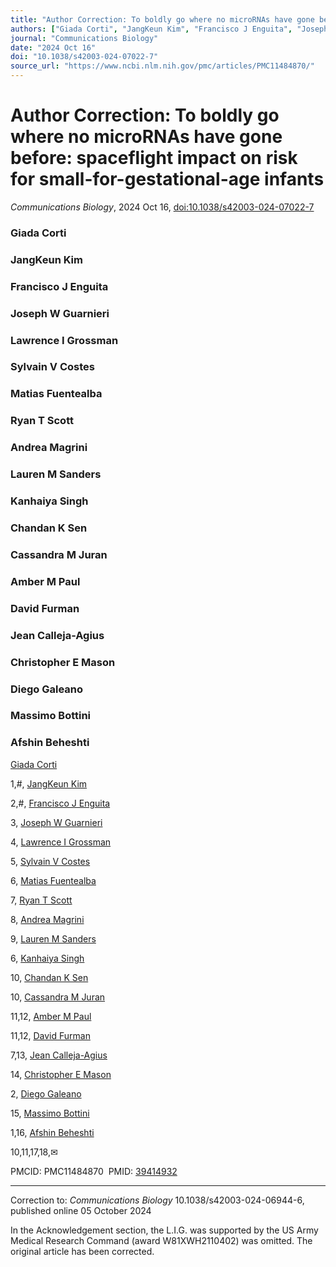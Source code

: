```yaml
---
title: "Author Correction: To boldly go where no microRNAs have gone before: spaceflight impact on risk for small-for-gestational-age infants"
authors: ["Giada Corti", "JangKeun Kim", "Francisco J Enguita", "Joseph W Guarnieri", "Lawrence I Grossman", "Sylvain V Costes", "Matias Fuentealba", "Ryan T Scott", "Andrea Magrini", "Lauren M Sanders", "Kanhaiya Singh", "Chandan K Sen", "Cassandra M Juran", "Amber M Paul", "David Furman", "Jean Calleja-Agius", "Christopher E Mason", "Diego Galeano", "Massimo Bottini", "Afshin Beheshti"]
journal: "Communications Biology"
date: "2024 Oct 16"
doi: "10.1038/s42003-024-07022-7"
source_url: "https://www.ncbi.nlm.nih.gov/pmc/articles/PMC11484870/"
---
```


# Author Correction: To boldly go where no microRNAs have gone before: spaceflight impact on risk for small-for-gestational-age infants

*Communications Biology*, 2024 Oct 16, [doi:10.1038/s42003-024-07022-7](https://doi.org/10.1038/s42003-024-07022-7)

### Giada Corti
### JangKeun Kim
### Francisco J Enguita
### Joseph W Guarnieri
### Lawrence I Grossman
### Sylvain V Costes
### Matias Fuentealba
### Ryan T Scott
### Andrea Magrini
### Lauren M Sanders
### Kanhaiya Singh
### Chandan K Sen
### Cassandra M Juran
### Amber M Paul
### David Furman
### Jean Calleja-Agius
### Christopher E Mason
### Diego Galeano
### Massimo Bottini
### Afshin Beheshti

[Giada Corti](https://pubmed.ncbi.nlm.nih.gov/?term=%22Corti%20G%22%5BAuthor%5D)

1,#, [JangKeun Kim](https://pubmed.ncbi.nlm.nih.gov/?term=%22Kim%20J%22%5BAuthor%5D)

2,#, [Francisco J Enguita](https://pubmed.ncbi.nlm.nih.gov/?term=%22Enguita%20FJ%22%5BAuthor%5D)

3, [Joseph W Guarnieri](https://pubmed.ncbi.nlm.nih.gov/?term=%22Guarnieri%20JW%22%5BAuthor%5D)

4, [Lawrence I Grossman](https://pubmed.ncbi.nlm.nih.gov/?term=%22Grossman%20LI%22%5BAuthor%5D)

5, [Sylvain V Costes](https://pubmed.ncbi.nlm.nih.gov/?term=%22Costes%20SV%22%5BAuthor%5D)

6, [Matias Fuentealba](https://pubmed.ncbi.nlm.nih.gov/?term=%22Fuentealba%20M%22%5BAuthor%5D)

7, [Ryan T Scott](https://pubmed.ncbi.nlm.nih.gov/?term=%22Scott%20RT%22%5BAuthor%5D)

8, [Andrea Magrini](https://pubmed.ncbi.nlm.nih.gov/?term=%22Magrini%20A%22%5BAuthor%5D)

9, [Lauren M Sanders](https://pubmed.ncbi.nlm.nih.gov/?term=%22Sanders%20LM%22%5BAuthor%5D)

6, [Kanhaiya Singh](https://pubmed.ncbi.nlm.nih.gov/?term=%22Singh%20K%22%5BAuthor%5D)

10, [Chandan K Sen](https://pubmed.ncbi.nlm.nih.gov/?term=%22Sen%20CK%22%5BAuthor%5D)

10, [Cassandra M Juran](https://pubmed.ncbi.nlm.nih.gov/?term=%22Juran%20CM%22%5BAuthor%5D)

11,12, [Amber M Paul](https://pubmed.ncbi.nlm.nih.gov/?term=%22Paul%20AM%22%5BAuthor%5D)

11,12, [David Furman](https://pubmed.ncbi.nlm.nih.gov/?term=%22Furman%20D%22%5BAuthor%5D)

7,13, [Jean Calleja-Agius](https://pubmed.ncbi.nlm.nih.gov/?term=%22Calleja-Agius%20J%22%5BAuthor%5D)

14, [Christopher E Mason](https://pubmed.ncbi.nlm.nih.gov/?term=%22Mason%20CE%22%5BAuthor%5D)

2, [Diego Galeano](https://pubmed.ncbi.nlm.nih.gov/?term=%22Galeano%20D%22%5BAuthor%5D)

15, [Massimo Bottini](https://pubmed.ncbi.nlm.nih.gov/?term=%22Bottini%20M%22%5BAuthor%5D)

1,16, [Afshin Beheshti](https://pubmed.ncbi.nlm.nih.gov/?term=%22Beheshti%20A%22%5BAuthor%5D)

10,11,17,18,✉

PMCID: PMC11484870  PMID: [39414932](https://pubmed.ncbi.nlm.nih.gov/39414932/)

* * *

Correction to: _Communications Biology_ 10.1038/s42003-024-06944-6, published online 05 October 2024

In the Acknowledgement section, the L.I.G. was supported by the US Army Medical Research Command (award W81XWH2110402) was omitted. The original article has been corrected.